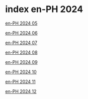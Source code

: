 # index en-PH 2024

<a href="./05">en-PH 2024 05</a>

<a href="./06">en-PH 2024 06</a>

<a href="./07">en-PH 2024 07</a>

<a href="./08">en-PH 2024 08</a>

<a href="./09">en-PH 2024 09</a>

<a href="./10">en-PH 2024 10</a>

<a href="./11">en-PH 2024 11</a>

<a href="./12">en-PH 2024 12</a>
